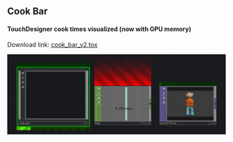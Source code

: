 ## Cook Bar
#### TouchDesigner cook times visualized (now with GPU memory)
Download link: [cook_bar_v2.tox](https://github.com/heestand/cook_bar/blob/master/cook_bar_v2.tox?raw=true)

![cook_bar example](https://raw.githubusercontent.com/heestand/cook_bar/master/assets/cook_bar_example.png)
